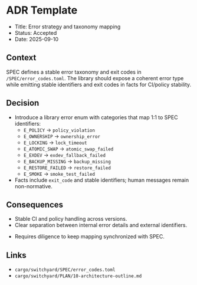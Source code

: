 # ADR Template

- Title: Error strategy and taxonomy mapping
- Status: Accepted
- Date: 2025-09-10

## Context

SPEC defines a stable error taxonomy and exit codes in `/SPEC/error_codes.toml`. The library should expose a coherent error type while emitting stable identifiers and exit codes in facts for CI/policy stability.

## Decision

- Introduce a library error enum with categories that map 1:1 to SPEC identifiers:
  - `E_POLICY` → `policy_violation`
  - `E_OWNERSHIP` → `ownership_error`
  - `E_LOCKING` → `lock_timeout`
  - `E_ATOMIC_SWAP` → `atomic_swap_failed`
  - `E_EXDEV` → `exdev_fallback_failed`
  - `E_BACKUP_MISSING` → `backup_missing`
  - `E_RESTORE_FAILED` → `restore_failed`
  - `E_SMOKE` → `smoke_test_failed`
- Facts include `exit_code` and stable identifiers; human messages remain non-normative.

## Consequences

+ Stable CI and policy handling across versions.
+ Clear separation between internal error details and external identifiers.
- Requires diligence to keep mapping synchronized with SPEC.

## Links

- `cargo/switchyard/SPEC/error_codes.toml`
- `cargo/switchyard/PLAN/10-architecture-outline.md`
